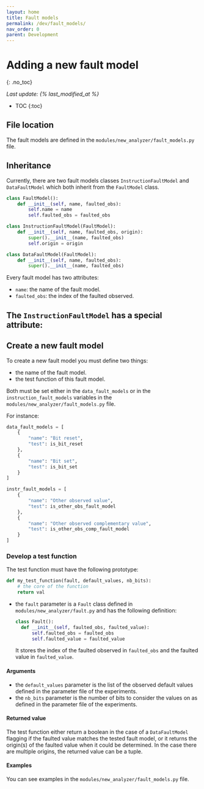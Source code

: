 ```yaml
---
layout: home
title: Fault models
permalink: /dev/fault_models/
nav_order: 0
parent: Development
---
```


# Adding a new fault model
{: .no_toc}

*Last update: {% last_modified_at %}*

- TOC
{:toc}

## File location
The fault models are defined in the `modules/new_analyzer/fault_models.py` file.

## Inheritance
Currently, there are two fault models classes `InstructionFaultModel` and `DataFaultModel` which both inherit from the `FaultModel` class.

```python
class FaultModel():
    def __init__(self, name, faulted_obs):
        self.name = name
        self.faulted_obs = faulted_obs
```

```python
class InstructionFaultModel(FaultModel):
    def __init__(self, name, faulted_obs, origin):
        super().__init__(name, faulted_obs)
        self.origin = origin
```

```python
class DataFaultModel(FaultModel):
    def __init__(self, name, faulted_obs):
        super().__init__(name, faulted_obs)
```

Every fault model has two attributes:
- `name`: the name of the fault model.
- `faulted_obs`: the index of the faulted observed.

The `InstructionFaultModel` has a special attribute:
- 

## Create a new fault model
To create a new fault model you must define two things:
- the name of the fault model.
- the test function of this fault model.

Both must be set either in the `data_fault_models` or in the
`instruction_fault_models` variables in the
`modules/new_analyzer/fault_models.py` file.

For instance:
```python
data_fault_models = [
    {
        "name": "Bit reset",
        "test": is_bit_reset
    },
    {
        "name": "Bit set",
        "test": is_bit_set
    }
]
```

```python
instr_fault_models = [
    {
        "name": "Other observed value",
        "test": is_other_obs_fault_model
    },
    {
        "name": "Other observed complementary value",
        "test": is_other_obs_comp_fault_model
    }
]
```

### Develop a test function
The test function must have the following prototype:
```python
def my_test_function(fault, default_values, nb_bits):
    # the core of the function
    return val
```

- the `fault` parameter is a `Fault` class defined in
  `modules/new_analyzer/fault.py` and has the following definition:
  ```python
  class Fault():
    def __init__(self, faulted_obs, faulted_value):
        self.faulted_obs = faulted_obs
        self.faulted_value = faulted_value
  ```
  It stores the index of the faulted observed in `faulted_obs` and the faulted
  value in `faulted_value`.
  
#### Arguments
- the `default_values` parameter is the list of the observed default values
  defined in the parameter file of the experiments.
- the `nb_bits` parameter is the number of bits to consider the values on as
  defined in the parameter file of the experiments.
  
#### Returned value
The test function either return a boolean in the case of a `DataFaultModel`
flagging if the faulted value matches the tested fault model, or it returns the
origin(s) of the faulted value when it could be determined. In the case there
are multiple origins, the returned value can be a tuple.

#### Examples
You can see examples in the `modules/new_analyzer/fault_models.py` file.